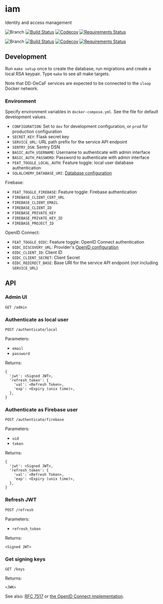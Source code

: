 # iam

Identity and access management

![Branch](https://img.shields.io/badge/branch-master-blue.svg)
[![Build Status](https://travis-ci.org/DD-DeCaF/iam.svg?branch=master)](https://travis-ci.org/DD-DeCaF/iam)
[![Codecov](https://codecov.io/gh/DD-DeCaF/iam/branch/master/graph/badge.svg)](https://codecov.io/gh/DD-DeCaF/iam/branch/master)
[![Requirements Status](https://requires.io/github/DD-DeCaF/iam/requirements.svg?branch=master)](https://requires.io/github/DD-DeCaF/iam/requirements/?branch=master)

![Branch](https://img.shields.io/badge/branch-devel-blue.svg)
[![Build Status](https://travis-ci.org/DD-DeCaF/iam.svg?branch=devel)](https://travis-ci.org/DD-DeCaF/iam)
[![Codecov](https://codecov.io/gh/DD-DeCaF/iam/branch/devel/graph/badge.svg)](https://codecov.io/gh/DD-DeCaF/iam/branch/devel)
[![Requirements Status](https://requires.io/github/DD-DeCaF/iam/requirements.svg?branch=devel)](https://requires.io/github/DD-DeCaF/iam/requirements/?branch=devel)

## Development

Run `make setup` once to create the database, run migrations and create a local RSA keypair. Type `make` to see all make targets.

Note that DD-DeCaF services are expected to be connected to the `iloop` Docker network.

### Environment

Specify environment variables in `docker-compose.yml`. See the file for default development values.

* `CONFIGURATION`: Set to `dev` for development configuration, or `prod` for production configuration
* `SECRET_KEY`: Flask secret key
* `SERVICE_URL`: URL path prefix for the service API endpoint
* `SENTRY_DSN`: Sentry DSN
* `BASIC_AUTH_USERNAME`: Username to authenticate with admin interface
* `BASIC_AUTH_PASSWORD`: Password to authenticate with admin interface
* `FEAT_TOGGLE_LOCAL_AUTH`: Feature toggle: local user database authentication
* `SQLALCHEMY_DATABASE_URI`: [Database configuration](http://docs.sqlalchemy.org/en/latest/core/engines.html#database-urls)

Firebase:

* `FEAT_TOGGLE_FIREBASE`: Feature toggle: Firebase authentication
* `FIREBASE_CLIENT_CERT_URL`
* `FIREBASE_CLIENT_EMAIL`
* `FIREBASE_CLIENT_ID`
* `FIREBASE_PRIVATE_KEY`
* `FIREBASE_PRIVATE_KEY_ID`
* `FIREBASE_PROJECT_ID`

OpenID Connect:

* `FEAT_TOGGLE_OIDC`: Feature toggle: OpenID Connect authentication
* `OIDC_DISCOVERY_URL`: Provider's [OpenID configuration](https://openid.net/specs/openid-connect-discovery-1_0.html#ProviderConfig)
* `OIDC_CLIENT_ID`: Client ID
* `OIDC_CLIENT_SECRET`: Client Secret
* `OIDC_REDIRECT_BASE`: Base URI for the service API endpoint (*not*  including `SERVICE_URL`)


## API

### Admin UI

`GET /admin`

### Authenticate as local user

`POST /authenticate/local`

Parameters:

* `email`
* `password`

Returns:

    {
      'jwt': <Signed JWT>,
      'refresh_token': {
        'val': <Refresh Token>,
        'exp': <Expiry (unix time)>,
      },
    }

### Authenticate as Firebase user

`POST /authenticate/firebase`

Parameters:

* `uid`
* `token`

Returns:

    {
      'jwt': <Signed JWT>,
      'refresh_token': {
        'val': <Refresh Token>,
        'exp': <Expiry (unix time)>,
      },
    }

### Refresh JWT

`POST /refresh`

Parameters:

* `refresh_token`

Returns:

    <Signed JWT>

### Get signing keys

`GET /keys`

Returns:

    <JWK>

See also: [RFC 7517](https://tools.ietf.org/html/rfc7517) or [the OpenID Connect implementation](https://connect2id.com/products/server/docs/api/jwk-set#keys).
